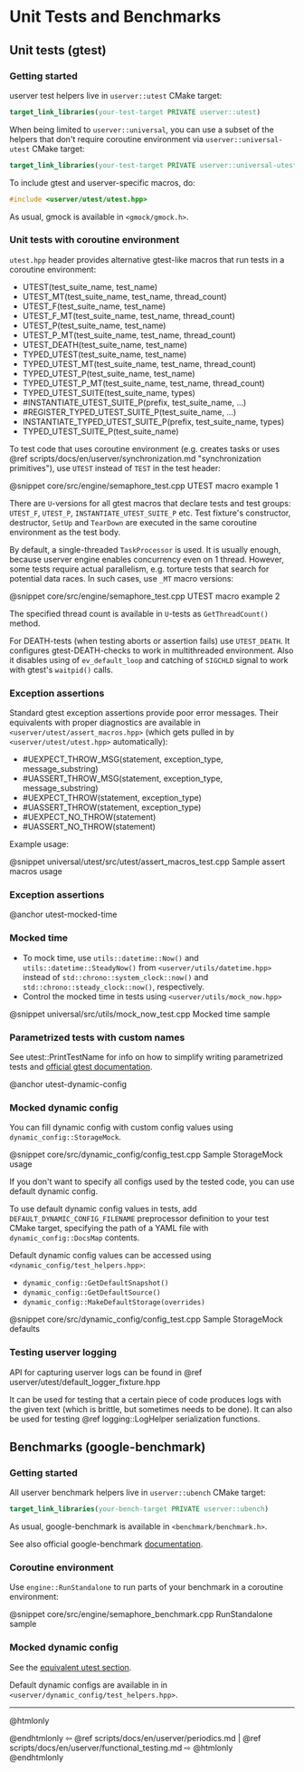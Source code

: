 # Unit Tests and Benchmarks

## Unit tests (gtest)

### Getting started

userver test helpers live in `userver::utest` CMake target:

```cmake
target_link_libraries(your-test-target PRIVATE userver::utest)
```

When being limited to `userver::universal`, you can use a subset of the helpers
that don't require coroutine environment via `userver::universal-utest`
CMake target:

```cmake
target_link_libraries(your-test-target PRIVATE userver::universal-utest)
```

To include gtest and userver-specific macros, do:

```cpp
#include <userver/utest/utest.hpp>
```

As usual, gmock is available in `<gmock/gmock.h>`.

### Unit tests with coroutine environment

`utest.hpp` header provides alternative gtest-like macros that run tests
in a coroutine environment:

*  UTEST(test_suite_name, test_name)
*  UTEST_MT(test_suite_name, test_name, thread_count)
*  UTEST_F(test_suite_name, test_name)
*  UTEST_F_MT(test_suite_name, test_name, thread_count)
*  UTEST_P(test_suite_name, test_name)
*  UTEST_P_MT(test_suite_name, test_name, thread_count)
*  UTEST_DEATH(test_suite_name, test_name)
*  TYPED_UTEST(test_suite_name, test_name)
*  TYPED_UTEST_MT(test_suite_name, test_name, thread_count)
*  TYPED_UTEST_P(test_suite_name, test_name)
*  TYPED_UTEST_P_MT(test_suite_name, test_name, thread_count)
*  TYPED_UTEST_SUITE(test_suite_name, types)
*  #INSTANTIATE_UTEST_SUITE_P(prefix, test_suite_name, ...)
*  #REGISTER_TYPED_UTEST_SUITE_P(test_suite_name, ...)
*  INSTANTIATE_TYPED_UTEST_SUITE_P(prefix, test_suite_name, types)
*  TYPED_UTEST_SUITE_P(test_suite_name)

To test code that uses coroutine environment (e.g. creates tasks or uses
@ref scripts/docs/en/userver/synchronization.md "synchronization primitives"),
use `UTEST` instead of `TEST` in the test header:

@snippet core/src/engine/semaphore_test.cpp  UTEST macro example 1

There are `U`-versions for all gtest macros that declare tests and test groups:
`UTEST_F`, `UTEST_P`, `INSTANTIATE_UTEST_SUITE_P` etc. Test fixture's
constructor, destructor, `SetUp` and `TearDown` are executed in the same
coroutine environment as the test body.

By default, a single-threaded `TaskProcessor` is used. It is usually enough,
because userver engine enables concurrency even on 1 thread. However, some tests
require actual parallelism, e.g. torture tests that search for potential data
races. In such cases, use `_MT` macro versions:

@snippet core/src/engine/semaphore_test.cpp  UTEST macro example 2

The specified thread count is available in `U`-tests as `GetThreadCount()` method.

For DEATH-tests (when testing aborts or assertion fails) use `UTEST_DEATH`. It
configures gtest-DEATH-checks to work in multithreaded environment. Also it
disables using of `ev_default_loop` and catching of `SIGCHLD` signal to work
with gtest's `waitpid()` calls.

### Exception assertions

Standard gtest exception assertions provide poor error messages. Their
equivalents with proper diagnostics are available in `<userver/utest/assert_macros.hpp>`
(which gets pulled in by `<userver/utest/utest.hpp>` automatically):

* #UEXPECT_THROW_MSG(statement, exception_type, message_substring)
* #UASSERT_THROW_MSG(statement, exception_type, message_substring)
* #UEXPECT_THROW(statement, exception_type)
* #UASSERT_THROW(statement, exception_type)
* #UEXPECT_NO_THROW(statement)
* #UASSERT_NO_THROW(statement)

Example usage:

@snippet universal/utest/src/utest/assert_macros_test.cpp  Sample assert macros usage

### Exception assertions

@anchor utest-mocked-time
### Mocked time

- To mock time, use `utils::datetime::Now()` and `utils::datetime::SteadyNow()`
  from `<userver/utils/datetime.hpp>` instead of
  `std::chrono::system_clock::now()` and `std::chrono::steady_clock::now()`,
  respectively. 
- Control the mocked time in tests using `<userver/utils/mock_now.hpp>`

@snippet universal/src/utils/mock_now_test.cpp  Mocked time sample

### Parametrized tests with custom names

See utest::PrintTestName for info on how to simplify writing parametrized
tests and [official gtest documentation](https://google.github.io/googletest/).

@anchor utest-dynamic-config
### Mocked dynamic config

You can fill dynamic config with custom config values
using `dynamic_config::StorageMock`.

@snippet core/src/dynamic_config/config_test.cpp Sample StorageMock usage

If you don't want to specify all configs used by the tested code, you can use
default dynamic config.

To use default dynamic config values in tests, add
`DEFAULT_DYNAMIC_CONFIG_FILENAME` preprocessor definition to your test CMake
target, specifying the path of a YAML file with `dynamic_config::DocsMap`
contents.

Default dynamic config values can be accessed using `<dynamic_config/test_helpers.hpp>`:

- `dynamic_config::GetDefaultSnapshot()`
- `dynamic_config::GetDefaultSource()`
- `dynamic_config::MakeDefaultStorage(overrides)`

@snippet core/src/dynamic_config/config_test.cpp Sample StorageMock defaults

### Testing userver logging

API for capturing userver logs can be found in
@ref userver/utest/default_logger_fixture.hpp

It can be used for testing that a certain piece of code produces logs
with the given text (which is brittle, but sometimes needs to be done).
It can also be used for testing @ref logging::LogHelper serialization functions.


## Benchmarks (google-benchmark)

### Getting started

All userver benchmark helpers live in `userver::ubench` CMake target:

```cmake
target_link_libraries(your-bench-target PRIVATE userver::ubench)
```

As usual, google-benchmark is available in `<benchmark/benchmark.h>`.

See also official google-benchmark [documentation](https://github.com/google/benchmark/blob/main/README.md).

### Coroutine environment

Use `engine::RunStandalone` to run parts of your benchmark in a coroutine environment:

@snippet core/src/engine/semaphore_benchmark.cpp  RunStandalone sample

### Mocked dynamic config

See the [equivalent utest section](#utest-dynamic-config).

Default dynamic configs are available in
in `<userver/dynamic_config/test_helpers.hpp>`.


----------

@htmlonly <div class="bottom-nav"> @endhtmlonly
⇦ @ref scripts/docs/en/userver/periodics.md | @ref scripts/docs/en/userver/functional_testing.md ⇨
@htmlonly </div> @endhtmlonly

